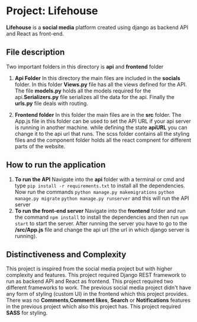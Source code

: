 # Project: Lifehouse
**Lifehouse** is a **social media**  platform created using django as backend API and React as front-end.

## File description
Two important folders in this directory is **api** and **frontend** folder

1. **Api Folder**
    In this directory the main files are included in the **socials** folder. In this folder **Views.py** file  has all the views defined for 
    the API. The file **models.py** holds all the models required for the api.**Serializers.py** file serializes all the data for the api. 
    Finally the **urls.py** file deals with routing.

2. **Frontend folder**
    In this folder the main files are in the **src** folder. The App.js file in this folder can be used to set the API URL if your api server is running in another machine. while defining the state **apiURL** you can change it to the api url that runs.
    The scss folder contains all the styling files and the component folder holds all the react compnent for different parts of the website.



## How to run the application
1. **To run the API**
    Navigate into the **api** folder with a terminal or cmd and type
    `pip install -r requirements.txt`
    to install all the dependencies. Now run the commands
    `python manage.py makemigrations`
    `python manage.py migrate`
    `python manage.py runserver`
    and this will run the API server
2. **To run the front-end server**
    Navigate into the **frontend** folder and run the command 
    `npm install` 
    to install the dependencies and then run
    `npm start`
    to start the server. After running the server you have to go to the **/src/App.js** file and change the api url (the url in which django server is running).





## Distinctiveness and Complexity

This project is inspired from the social media project but with higher complexity and features.
This project required Django REST framework to run as backend API and React as frontend. This project required two different frameworks to work.
The previous social media project didn't have any form of styling (custom UI) in the frontend which this project provides.
There was  no **Comments**,**Comment likes**, **Search**  or **Notifications** features in the previous project which also this project has. This project required **SASS** for styling.



